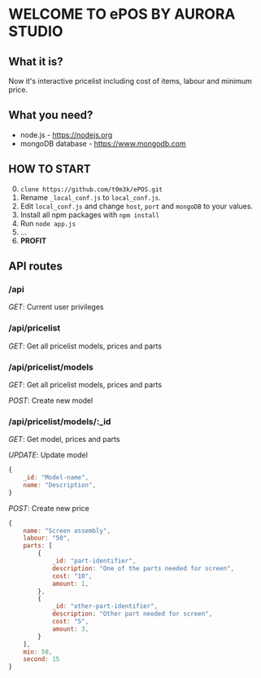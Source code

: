 # WELCOME TO ePOS BY AURORA STUDIO

## What it is?

Now it's interactive pricelist including cost of items, labour and minimum price.

## What you need?

- node.js - https://nodejs.org
- mongoDB database - https://www.mongodb.com

## HOW TO START

0. `clone https://github.com/t0m3k/ePOS.git`
1. Rename `_local_conf.js` to `local_conf.js`.
2. Edit `local_conf.js` and change `host`, `port` and `mongoDB` to your values.
3. Install all npm packages with `npm install`
4. Run `node app.js`
5. ...
6. **PROFIT**

## API routes

### /api

*GET*: Current user privileges


### /api/pricelist

*GET*: Get all pricelist models, prices and parts


### /api/pricelist/models

*GET*: Get all pricelist models, prices and parts

*POST*: Create new model


### /api/pricelist/models/:_id

*GET*: Get model, prices and parts

*UPDATE*: Update model
```javascript
{
    _id: "Model-name",
    name: "Description",
}
```


*POST*: Create new price

```javascript
{
    name: "Screen assembly",
    labour: "50",
    parts: [
        {
            _id: "part-identifier",
            description: "One of the parts needed for screen",
            cost: "10",
            amount: 1,
        },
        {
            _id: "other-part-identifier",
            description: "Other part needed for screen",
            cost: "5",
            amount: 3,
        }
    ],
    min: 50,
    second: 15
}
```
